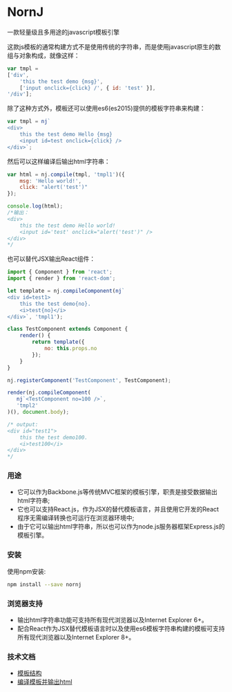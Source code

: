 # NornJ
一款轻量级且多用途的javascript模板引擎

这款js模板的通常构建方式不是使用传统的字符串，而是使用javascript原生的数组与对象构成，就像这样：
```js
var tmpl =
['div',
    'this the test demo {msg}',
    ['input onclick={click} /', { id: 'test' }],
'/div'];
```
除了这种方式外，模板还可以使用es6(es2015)提供的模板字符串来构建：
```js
var tmpl = nj`
<div>
    this the test demo Hello {msg}
    <input id=test onclick={click} />
</div>`;
```
然后可以这样编译后输出html字符串：
```js
var html = nj.compile(tmpl, 'tmpl1')({
    msg: 'Hello world!',
    click: "alert('test')"
});

console.log(html);
/*输出：
<div>
    this the test demo Hello world!
    <input id='test' onclick="alert('test')" />
</div>
*/
```

也可以替代JSX输出React组件：
```js
import { Component } from 'react';
import { render } from 'react-dom';

let template = nj.compileComponent(nj`
<div id=test1>
    this the test demo{no}.
    <i>test{no}</i>
</div>`, 'tmpl1');

class TestComponent extends Component {
    render() {
        return template({
            no: this.props.no
        });
    }
}

nj.registerComponent('TestComponent', TestComponent);

render(nj.compileComponent(
   nj`<TestComponent no=100 />`,
   'tmpl2'
)(), document.body);

/* output:
<div id="test1">
    this the test demo100.
    <i>test100</i>
</div>
*/
```

### 用途

* 它可以作为Backbone.js等传统MVC框架的模板引擎，职责是接受数据输出html字符串;
* 它也可以支持React.js，作为JSX的替代模板语言，并且使用它开发的React程序无需编译转换也可运行在浏览器环境中;
* 由于它可以输出html字符串，所以也可以作为node.js服务器框架Express.js的模板引擎。

### 安装

使用npm安装:

```sh
npm install --save nornj
```

### 浏览器支持

* 输出html字符串功能可支持所有现代浏览器以及Internet Explorer 6+。
* 配合React作为JSX替代模板语言时以及使用es6模板字符串构建的模板可支持所有现代浏览器以及Internet Explorer 8+。

### 技术文档

* [模板结构](https://github.com/joe-sky/nornj/blob/master/docs/模板结构(在js中).md)
* [编译模板并输出html](https://github.com/joe-sky/nornj/blob/master/docs/编译模板并输出html.md)
